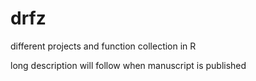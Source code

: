 # drfz
different projects and function collection in R

long description will follow when manuscript is published
